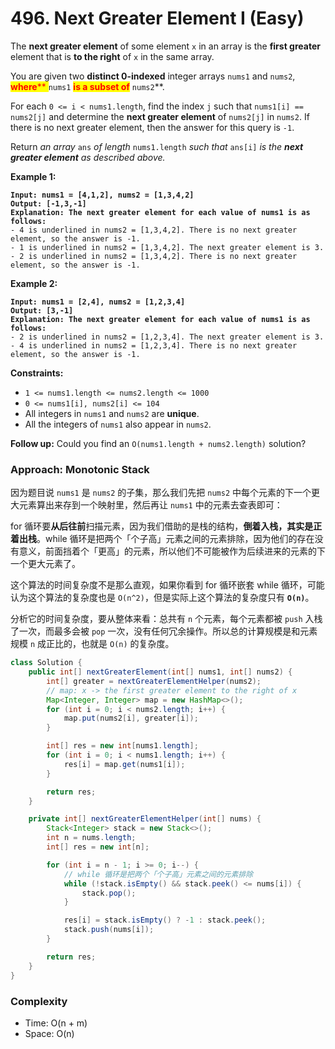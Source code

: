 # 496. Next Greater Element I (Easy)

The **next greater element** of some element `x` in an array is the **first greater** element that is **to the right** of `x` in the same array.

You are given two **distinct 0-indexed** integer arrays `nums1` and `nums2`, <mark style="color:red;">**where**</mark><mark style="color:red;">** **</mark><mark style="color:red;">**`nums1`**</mark><mark style="color:red;">** **</mark><mark style="color:red;">**is a subset of**</mark><mark style="color:red;">** **</mark><mark style="color:red;">**`nums2`**</mark>.

For each `0 <= i < nums1.length`, find the index `j` such that `nums1[i] == nums2[j]` and determine the **next greater element** of `nums2[j]` in `nums2`. If there is no next greater element, then the answer for this query is `-1`.

Return _an array_ `ans` _of length_ `nums1.length` _such that_ `ans[i]` _is the **next greater element** as described above._

**Example 1:**

<pre data-overflow="wrap"><code><strong>Input: nums1 = [4,1,2], nums2 = [1,3,4,2]
</strong><strong>Output: [-1,3,-1]
</strong><strong>Explanation: The next greater element for each value of nums1 is as follows:
</strong>- 4 is underlined in nums2 = [1,3,4,2]. There is no next greater element, so the answer is -1.
- 1 is underlined in nums2 = [1,3,4,2]. The next greater element is 3.
- 2 is underlined in nums2 = [1,3,4,2]. There is no next greater element, so the answer is -1.
</code></pre>

**Example 2:**

<pre data-overflow="wrap"><code><strong>Input: nums1 = [2,4], nums2 = [1,2,3,4]
</strong><strong>Output: [3,-1]
</strong><strong>Explanation: The next greater element for each value of nums1 is as follows:
</strong>- 2 is underlined in nums2 = [1,2,3,4]. The next greater element is 3.
- 4 is underlined in nums2 = [1,2,3,4]. There is no next greater element, so the answer is -1.
</code></pre>

**Constraints:**

* `1 <= nums1.length <= nums2.length <= 1000`
* `0 <= nums1[i], nums2[i] <= 104`
* All integers in `nums1` and `nums2` are **unique**.
* All the integers of `nums1` also appear in `nums2`.

&#x20;

**Follow up:** Could you find an `O(nums1.length + nums2.length)` solution?

### Approach: Monotonic Stack

因为题目说 `nums1` 是 `nums2` 的子集，那么我们先把 `nums2` 中每个元素的下一个更大元素算出来存到一个映射里，然后再让 `nums1` 中的元素去查表即可：

for 循环要**从后往前**扫描元素，因为我们借助的是栈的结构，**倒着入栈，其实是正着出栈**。while 循环是把两个「个子高」元素之间的元素排除，因为他们的存在没有意义，前面挡着个「更高」的元素，所以他们不可能被作为后续进来的元素的下一个更大元素了。

这个算法的时间复杂度不是那么直观，如果你看到 for 循环嵌套 while 循环，可能认为这个算法的复杂度也是 `O(n^2)`，但是实际上这个算法的复杂度只有 **`O(n)`**。

分析它的时间复杂度，要从整体来看：总共有 `n` 个元素，每个元素都被 `push` 入栈了一次，而最多会被 `pop` 一次，没有任何冗余操作。所以总的计算规模是和元素规模 `n` 成正比的，也就是 `O(n)` 的复杂度。

```java
class Solution {
    public int[] nextGreaterElement(int[] nums1, int[] nums2) {
        int[] greater = nextGreaterElementHelper(nums2);
        // map: x -> the first greater element to the right of x
        Map<Integer, Integer> map = new HashMap<>();
        for (int i = 0; i < nums2.length; i++) {
            map.put(nums2[i], greater[i]);
        }

        int[] res = new int[nums1.length];
        for (int i = 0; i < nums1.length; i++) {
            res[i] = map.get(nums1[i]);
        }

        return res;   
    }

    private int[] nextGreaterElementHelper(int[] nums) {
        Stack<Integer> stack = new Stack<>();
        int n = nums.length;
        int[] res = new int[n];

        for (int i = n - 1; i >= 0; i--) {
            // while 循环是把两个「个子高」元素之间的元素排除
            while (!stack.isEmpty() && stack.peek() <= nums[i]) {
                stack.pop();
            }

            res[i] = stack.isEmpty() ? -1 : stack.peek();
            stack.push(nums[i]);
        }

        return res;
    }
}
```

### Complexity

* Time: O(n + m)
* Space: O(n)
